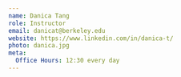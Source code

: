 ```yaml
---
name: Danica Tang
role: Instructor
email: danicat@berkeley.edu
website: https://www.linkedin.com/in/danica-t/
photo: danica.jpg
meta:
  Office Hours: 12:30 every day
---
```

